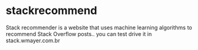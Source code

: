 stackrecommend
==============

Stack recommender is a website that uses machine learning algorithms to recommend Stack Overflow posts.. you can test drive it in stack.wmayer.com.br
